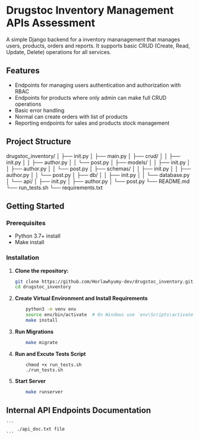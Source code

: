 # Drugstoc Inventory Management APIs Assessment

A simple Django backend for a inventory mananagement that manages users, products, orders and reports. It supports basic CRUD (Create, Read, Update, Delete) operations for all services.

## Features

- Endpoints for managing users authentication and authorization with RBAC
- Endpoints for products where only admin can make full CRUD operations
- Basic error handling
- Normal can create orders with list of products
- Reporting endpoints for sales and products stock management

## Project Structure

drugstoc_inventory/
│ ├── init.py
│ ├── main.py
│ ├── crud/
│ │ ├── init.py
│ │ ├── author.py
│ │ └── post.py
│ ├── models/
│ │ ├── init.py
│ │ ├── author.py
│ │ └── post.py
│ ├── schemas/
│ │ ├── init.py
│ │ ├── author.py
│ │ └── post.py
│ ├── db/
│ │ ├── init.py
│ │ └── database.py
│ └── api/
│ ├── init.py
│ ├── author.py
│ └── post.py
└── README.md
└── run_tests.sh
└── requirements.txt


## Getting Started

### Prerequisites

- Python 3.7+ install
- Make install

### Installation

1. **Clone the repository:**

   ```bash
   git clone https://github.com/Horlawhyumy-dev/drugstoc_inventory.git
   cd drugstoc_inventory


2.  **Create Virtual Environment and Install Requirements**
    ```bash
        python3 -m venv env
        source env/bin/activate  # On Windows use `env\Scripts\activate`
        make install
    ```

3. **Run Migrations**
    ```bash
        make migrate
    ```

4. **Run and Excute Tests Script**

    ```
        chmod +x run_tests.sh
        ./run_tests.sh
    ```

5. **Start Server**

    ```bash
        make runserver
    ```

## Internal API Endpoints Documentation

    ```
        ./api_doc.txt file
    ```